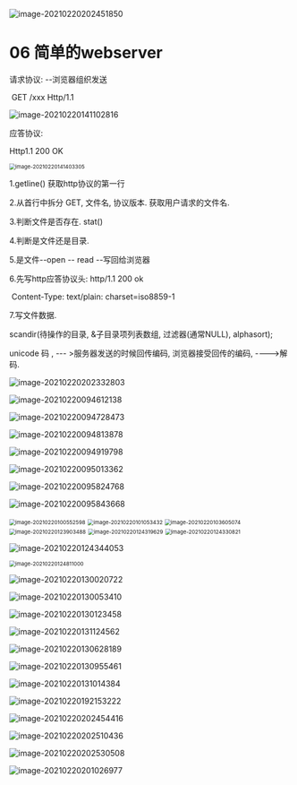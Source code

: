 ![image-20210220202451850](06_simple_webserver.assets/image-20210220202451850.png)

# 06 简单的webserver

请求协议:    --浏览器组织发送

​			GET /xxx Http/1.1

![image-20210220141102816](06_simple_webserver.assets/image-20210220141102816.png)

应答协议:

Http1.1 200 OK

<img src="06_simple_webserver.assets/image-20210220141403305.png" alt="image-20210220141403305" style="zoom:67%;" />



1.getline() 获取http协议的第一行

2.从首行中拆分 GET, 文件名, 协议版本. 获取用户请求的文件名.

3.判断文件是否存在. stat()

4.判断是文件还是目录.

5.是文件--open -- read --写回给浏览器

6.先写http应答协议头: http/1.1 200 ok

​										Content-Type: text/plain: charset=iso8859-1

7.写文件数据.



scandir(待操作的目录, &子目录项列表数组, 过滤器(通常NULL), alphasort);

unicode 码 , --- >服务器发送的时候回传编码, 浏览器接受回传的编码, ---->解码.

![image-20210220202332803](06_simple_webserver.assets/image-20210220202332803.png)







![image-20210220094612138](06_simple_webserver.assets/image-20210220094612138.png)

![image-20210220094728473](06_simple_webserver.assets/image-20210220094728473.png)

![image-20210220094813878](06_simple_webserver.assets/image-20210220094813878.png)

![image-20210220094919798](06_simple_webserver.assets/image-20210220094919798.png)

![image-20210220095013362](06_simple_webserver.assets/image-20210220095013362.png)

![image-20210220095824768](06_simple_webserver.assets/image-20210220095824768.png)

![image-20210220095843668](06_simple_webserver.assets/image-20210220095843668.png)

<img src="06_simple_webserver.assets/image-20210220100552598.png" alt="image-20210220100552598" style="zoom:67%;" />

<img src="06_simple_webserver.assets/image-20210220101053432.png" alt="image-20210220101053432" style="zoom:67%;" />

<img src="06_simple_webserver.assets/image-20210220103605074.png" alt="image-20210220103605074" style="zoom:67%;" />



<img src="06_simple_webserver.assets/image-20210220123903488.png" alt="image-20210220123903488" style="zoom:67%;" />



<img src="06_simple_webserver.assets/image-20210220124319629.png" alt="image-20210220124319629" style="zoom:67%;" />

<img src="06_simple_webserver.assets/image-20210220124330821.png" alt="image-20210220124330821" style="zoom:67%;" />

![image-20210220124344053](06_simple_webserver.assets/image-20210220124344053.png)

<img src="06_simple_webserver.assets/image-20210220124811000.png" alt="image-20210220124811000" style="zoom:67%;" />

 ![image-20210220130020722](06_simple_webserver.assets/image-20210220130020722.png)

![image-20210220130053410](06_simple_webserver.assets/image-20210220130053410.png)

![image-20210220130123458](06_simple_webserver.assets/image-20210220130123458.png)

![image-20210220131124562](06_simple_webserver.assets/image-20210220131124562.png)



![image-20210220130628189](06_simple_webserver.assets/image-20210220130628189.png)

![image-20210220130955461](06_simple_webserver.assets/image-20210220130955461.png)

![image-20210220131014384](06_simple_webserver.assets/image-20210220131014384.png)

![image-20210220192153222](06_simple_webserver.assets/image-20210220192153222.png)

![image-20210220202454416](06_simple_webserver.assets/image-20210220202454416.png)

![image-20210220202510436](06_simple_webserver.assets/image-20210220202510436.png)

![image-20210220202530508](06_simple_webserver.assets/image-20210220202530508.png)

![image-20210220201026977](06_simple_webserver.assets/image-20210220201026977.png)